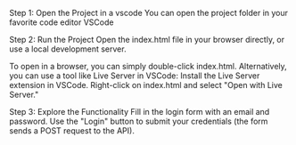 Step 1: Open the Project in a vscode You can open the project folder in your favorite code editor VSCode

Step 2: Run the Project Open the index.html file in your browser directly, or use a local development server.

To open in a browser, you can simply double-click index.html. Alternatively, you can use a tool like Live Server in VSCode: Install the Live Server extension in VSCode. Right-click on index.html and select "Open with Live Server."

Step 3: Explore the Functionality Fill in the login form with an email and password. Use the "Login" button to submit your credentials (the form sends a POST request to the API).
